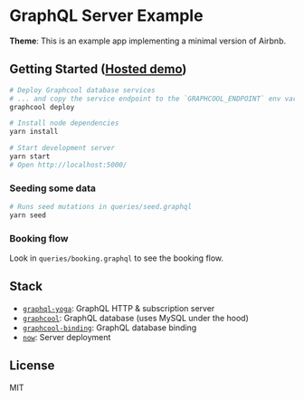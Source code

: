 # GraphQL Server Example

**Theme**: This is an example app implementing a minimal version of Airbnb.

## Getting Started ([Hosted demo](https://airbnb.now.sh))

```sh
# Deploy Graphcool database services
# ... and copy the service endpoint to the `GRAPHCOOL_ENDPOINT` env var in .env
graphcool deploy

# Install node dependencies
yarn install

# Start development server
yarn start
# Open http://localhost:5000/
```

### Seeding some data

```sh
# Runs seed mutations in queries/seed.graphql
yarn seed
```

### Booking flow
Look in `queries/booking.graphql` to see the booking flow.

## Stack

* [`graphql-yoga`](https://github.com/graphcool/graphql-yoga): GraphQL HTTP & subscription server
* [`graphcool`](https://github.com/graphcool/framework): GraphQL database (uses MySQL under the hood)
* [`graphcool-binding`](https://github.com/graphcool/graphcool-binding): GraphQL database binding
* [`now`](https://zeit.co/now): Server deployment

## License
MIT
